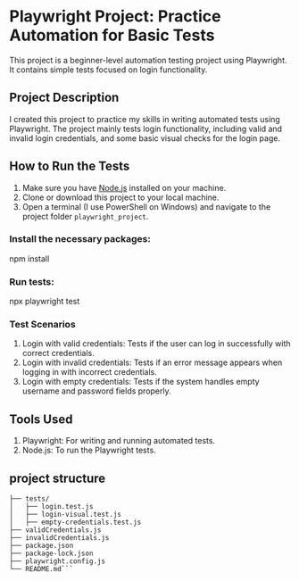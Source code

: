 # Playwright Project: Practice Automation for Basic Tests

This project is a beginner-level automation testing project using Playwright. It contains simple tests focused on login functionality.

## Project Description
I created this project to practice my skills in writing automated tests using Playwright. The project mainly tests login functionality, including valid and invalid login credentials, and some basic visual checks for the login page.

## How to Run the Tests
1. Make sure you have [Node.js](https://nodejs.org/) installed on your machine.
2. Clone or download this project to your local machine.
3. Open a terminal (I use PowerShell on Windows) and navigate to the project folder `playwright_project`.

### Install the necessary packages:
npm install

### Run tests:
npx playwright test

### Test Scenarios
1. Login with valid credentials: Tests if the user can log in successfully with correct credentials.
2. Login with invalid credentials: Tests if an error message appears when logging in with incorrect credentials.
3. Login with empty credentials: Tests if the system handles empty username and password fields properly.

## Tools Used 
1. Playwright: For writing and running automated tests.
2. Node.js: To run the Playwright tests.

## project structure
```playwright_project/
├── tests/
│   ├── login.test.js
│   ├── login-visual.test.js
│   ├── empty-credentials.test.js
├── validCredentials.js
├── invalidCredentials.js
├── package.json
├── package-lock.json
├── playwright.config.js
└── README.md```
